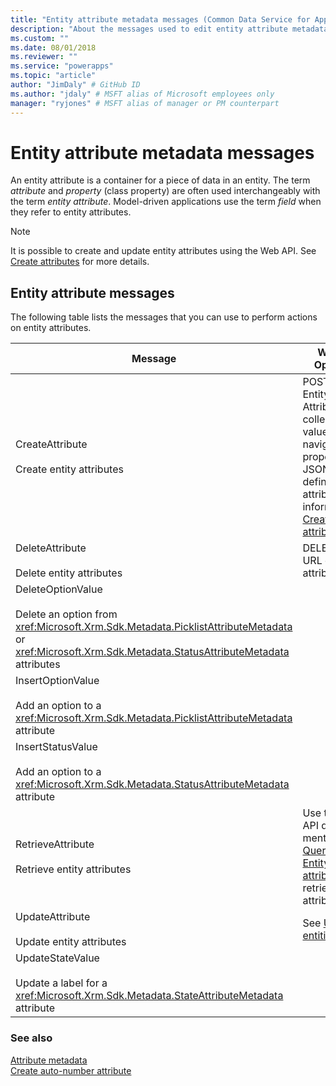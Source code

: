 ```yaml
---
title: "Entity attribute metadata messages (Common Data Service for Apps) | Microsoft Docs" # Intent and product brand in a unique string of 43-59 chars including spaces
description: "About the messages used to edit entity attribute metadata, also known as properties or fields." # 115-145 characters including spaces. This abstract displays in the search result.
ms.custom: ""
ms.date: 08/01/2018
ms.reviewer: ""
ms.service: "powerapps"
ms.topic: "article"
author: "JimDaly" # GitHub ID
ms.author: "jdaly" # MSFT alias of Microsoft employees only
manager: "ryjones" # MSFT alias of manager or PM counterpart
---
```

# Entity attribute metadata messages

<!-- https://docs.microsoft.com/en-us/dynamics365/customer-engagement/developer/entity-attribute-metadata-messages -->

An entity attribute is a container for a piece of data in an entity. The term *attribute* and *property* (class property) are often used interchangeably with the term *entity attribute*. Model-driven applications use the term *field* when they refer to entity attributes.  

> [!NOTE]
> It is possible to create and update entity attributes using the Web API. See [Create attributes](webapi/create-update-entity-definitions-using-web-api.md#create-attributes) for more details.

## Entity attribute messages  
 The following table lists the messages that you can use to perform actions on entity attributes.  
  
|Message|Web API Operation|SDK Assembly|   
|-------------|-----------------|-----------------|  
|CreateAttribute</br></br>Create entity attributes|POST to EntityMetadata Attributes collection-valued navigation property with JSON definition of attribute. More information: [Create attributes](webapi/create-update-entity-definitions-using-web-api.md#create-attributes)|<xref:Microsoft.Xrm.Sdk.Messages.CreateAttributeRequest>| 
|DeleteAttribute</br></br>Delete entity attributes|DELETE to the URL of the attribute.|<xref:Microsoft.Xrm.Sdk.Messages.DeleteAttributeRequest>|  
|DeleteOptionValue</br></br>Delete an option from <xref:Microsoft.Xrm.Sdk.Metadata.PicklistAttributeMetadata> or <xref:Microsoft.Xrm.Sdk.Metadata.StatusAttributeMetadata> attributes|<xref href="Microsoft.Dynamics.CRM.DeleteOptionValue?text=DeleteOptionValue Action" />|<xref:Microsoft.Xrm.Sdk.Messages.DeleteOptionValueRequest>|  
|InsertOptionValue</br></br>Add an option to a <xref:Microsoft.Xrm.Sdk.Metadata.PicklistAttributeMetadata> attribute|<xref href="Microsoft.Dynamics.CRM.InsertOptionValue?text=InsertOptionValue Action" />|<xref:Microsoft.Xrm.Sdk.Messages.InsertOptionValueRequest>|Add an option to a <xref:Microsoft.Xrm.Sdk.Metadata.PicklistAttributeMetadata> attribute.|  
|InsertStatusValue</br></br>Add an option to a <xref:Microsoft.Xrm.Sdk.Metadata.StatusAttributeMetadata> attribute|<xref href="Microsoft.Dynamics.CRM.InsertStatusValue?text=InsertStatusValue Action" />|<xref:Microsoft.Xrm.Sdk.Messages.InsertStatusValueRequest>|  |Changes the order of the options presented in an <xref:Microsoft.Xrm.Sdk.Metadata.PicklistAttributeMetadata> attribute|<xref href="Microsoft.Dynamics.CRM.OrderOption?text=OrderOption Action" />|<xref:Microsoft.Xrm.Sdk.Messages.OrderOptionRequest>|  
|RetrieveAttribute</br></br>Retrieve entity attributes|Use the Web API query mentioned in [Querying EntityMetadata attributes](webapi/query-metadata-web-api.md#bkmk_queryAttributesexample) to retrieve entity attributes.|<xref:Microsoft.Xrm.Sdk.Messages.RetrieveAttributeRequest>|  
|UpdateAttribute</br></br>Update entity attributes|See [Update entities](webapi/create-update-entity-definitions-using-web-api.md#update-entities)|<xref:Microsoft.Xrm.Sdk.Messages.UpdateAttributeRequest>|  
|UpdateStateValue</br></br>Update a label for a <xref:Microsoft.Xrm.Sdk.Metadata.StateAttributeMetadata> attribute|<xref href="Microsoft.Dynamics.CRM.UpdateStateValue?text=UpdateStateValue Action" />|<xref:Microsoft.Xrm.Sdk.Messages.UpdateStateValueRequest>|  

### See also  

[Attribute metadata](entity-attribute-metadata.md)<br />
[Create auto-number attribute](create-auto-number-attributes.md)<br />
<!-- TODO: [Work with Attributes](org-service/work-attribute-metadata.md)<br />
[Sample: Work with Attributes](org-service/sample-work-attribute-metadata.md) -->